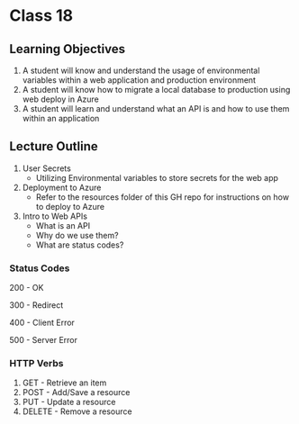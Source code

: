 # Class 18

## Learning Objectives
1. A student will know and understand the usage of environmental variables within a web application and production environment
1. A student will know how to migrate a local database to production using web deploy in Azure
1. A student will learn and understand what an API is and how to use them within an application

## Lecture Outline

1. User Secrets
   - Utilizing Environmental variables to store secrets for the web app
1. Deployment to Azure
   - Refer to the resources folder of this GH repo for instructions on how to deploy to Azure
1. Intro to Web APIs
   - What is an API
   - Why do we use them?
   - What are status codes?


### Status Codes
200 - OK

300 - Redirect

400 - Client Error

500 - Server Error


### HTTP Verbs
1. GET - Retrieve an item
2. POST - Add/Save a resource
3. PUT - Update a resource
4. DELETE - Remove a resource
